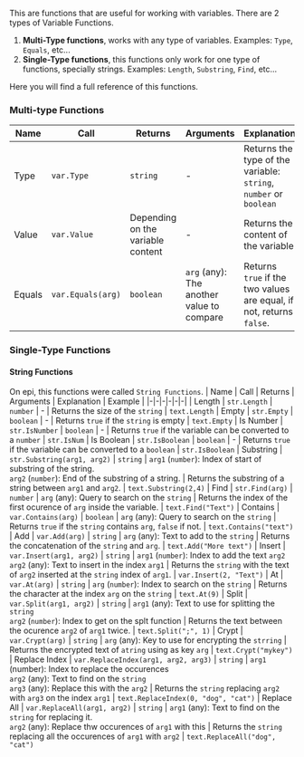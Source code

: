 This are functions that are useful for working with variables.
There are 2 types of Variable Functions.
1. **Multi-Type functions**, works with any type of variables. Examples: `Type`, `Equals`, etc...
2. **Single-Type functions**, this functions only work for one type of functions, specially strings. Examples: `Length`, `Substring`, `Find`, etc...

Here you will find a full reference of this functions.
### Multi-type Functions
| Name | Call | Returns | Arguments | Explanation | Example |
|-|-|-|-|-|-|
| Type | `var.Type` | `string` | - | Returns the type of the variable: `string`, `number` or `boolean` | `name.Type`
| Value | `var.Value` | Depending on the variable content |-| Returns the content of the variable | `name.Value`
| Equals | `var.Equals(arg)` | `boolean` | `arg` (any): The another value to compare | Returns `true` if the two values are equal, if not, returns `false`. | `name.Equals("admin")`

### Single-Type Functions
#### String Functions
On epi, this functions were called `String Functions`.
| Name | Call | Returns | Arguments | Explanation | Example |
|-|-|-|-|-|-|
| Length | `str.Length` | `number` | - | Returns the size of the `string` | `text.Length`
| Empty | `str.Empty` | `boolean` | - | Returns `true` if the `string` is empty | `text.Empty`
| Is Number | `str.IsNumber` | `boolean` | - | Returns `true` if the variable can be converted to a `number` | `str.IsNum`
| Is Boolean | `str.IsBoolean` | `boolean` | - | Returns `true` if the variable can be converted to a `boolean` | `str.IsBoolean`
| Substring | `str.Substring(arg1, arg2)` | `string` | `arg1` (`number`): Index of start of substring of the string.<br> `arg2` (`number`): End of the substring of a string. | Returns the substring of a string between `arg1` and `arg2`. | `text.Substring(2,4)`
| Find | `str.Find(arg)` | `number` | `arg` (any): Query to search on the `string` | Returns the index of the first ocurence of `arg` inside the variable. | `text.Find("Text")`
| Contains | `var.Contains(arg)` | `boolean` | `arg` (any): Query to search on the `string` | Returns `true` if the `string` contains `arg`, `false` if not. | `text.Contains("text")`
| Add | `var.Add(arg)` | `string` | `arg` (any): Text to add to the `string` | Returns the concatenation of the `string` and `arg`. | `text.Add("More text")`
| Insert | `var.Insert(arg1, arg2)` | `string` | `arg1` (`number`): Index to add the text `arg2`<br>`arg2` (any): Text to insert in the index `arg1` | Returns the `string` with the text of `arg2` inserted at the `string` index of `arg1`. | `var.Insert(2, "Text")`
| At | `var.At(arg)` | `string` | `arg` (`number`): Index to search on the `string` | Returns the character at the index `arg` on the `string` | `text.At(9)`
| Split | `var.Split(arg1, arg2)` | `string` | `arg1` (any): Text to use for splitting the `string`<br>`arg2` (`number`): Index to get on the splt function | Returns the text between the ocurence `arg2` of `arg1` twice. | `text.Split(";", 1)`
| Crypt | `var.Crypt(arg)` | `string` | `arg` (any): Key to use for encrypting the `strring` | Returns the encrypted text of `atring` using as key `arg` | `text.Crypt("mykey")`
| Replace Index | `var.ReplaceIndex(arg1, arg2, arg3)` | `string` | `arg1` (number): Index to replace the occurences<br>`arg2` (any): Text to find on the `string`<br>`arg3` (any): Replace this with the `arg2` | Returns the `string` replacing `arg2` with `arg3` on the index `arg1` | `text.ReplaceIndex(0, "dog", "cat")`
| Replace All | `var.ReplaceAll(arg1, arg2)` | `string` | `arg1` (any): Text to find on the `string` for replacing it.<br>`arg2` (any): Replace thw occurences of `arg1` with this | Returns the `string` replacing all the occurences of `arg1` with `arg2` | `text.ReplaceAll("dog", "cat")`